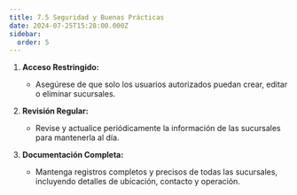 ```yaml
---
title: 7.5 Seguridad y Buenas Prácticas
date: 2024-07-25T15:28:00.000Z
sidebar:
  order: 5
---
```

1. **Acceso Restringido:**

   * Asegúrese de que solo los usuarios autorizados puedan crear, editar o eliminar sucursales.
2. **Revisión Regular:**

   * Revise y actualice periódicamente la información de las sucursales para mantenerla al día.
3. **Documentación Completa:**

   * Mantenga registros completos y precisos de todas las sucursales, incluyendo detalles de ubicación, contacto y operación.
